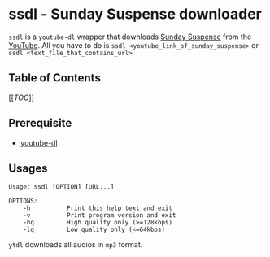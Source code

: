 # ssdl - Sunday Suspense downloader

`ssdl` is a `youtube-dl` wrapper that downloads [Sunday Suspense](https://www.radiomirchi.com/kolkata/program-guide/show/sunday-suspense/416) from the [YouTube](https://youtube.com). All you have to do is `ssdl <youtube_link_of_sunday_suspense>` or `ssdl <text_file_that_contains_url>` 

## Table of Contents

[[_TOC_]]

## Prerequisite

- [youtube-dl](https://youtube-dl.org/)

## Usages

```
Usage: ssdl [OPTION] [URL...]

OPTIONS:
    -h          Print this help text and exit
    -v          Print program version and exit
    -hq         High quality only (>=128kbps)
    -lq         Low quality only (<=64kbps)
```

`ytdl` downloads all audios in `mp3` format.